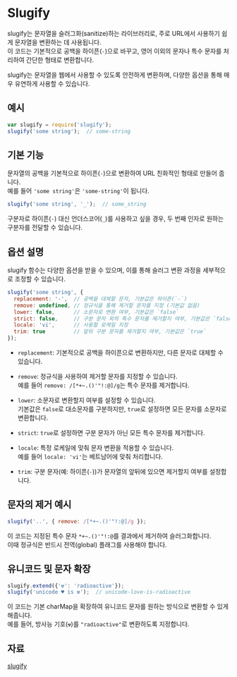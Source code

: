 # Slugify

slugify는 문자열을 슬러그화(sanitize)하는 라이브러리로, 주로 URL에서 사용하기 쉽게 문자열을 변환하는 데 사용됩니다.\
이 코드는 기본적으로 공백을 하이픈(`-`)으로 바꾸고, 영어 이외의 문자나 특수 문자를 처리하여 간단한 형태로 변환합니다.

slugify는 문자열을 웹에서 사용할 수 있도록 안전하게 변환하며, 다양한 옵션을 통해 매우 유연하게 사용할 수 있습니다.

## 예시

```js
var slugify = require('slugify');
slugify('some string');  // some-string
```

## 기본 기능

문자열의 공백을 기본적으로 하이픈(`-`)으로 변환하여 URL 친화적인 형태로 만들어 줍니다.\
예를 들어 `'some string'`은 `'some-string'`이 됩니다.

```js
slugify('some string', '_');  // some_string
```

구분자로 하이픈(`-`) 대신 언더스코어(`_`)를 사용하고 싶을 경우, 두 번째 인자로 원하는 구분자를 전달할 수 있습니다.

## 옵션 설명

slugify 함수는 다양한 옵션을 받을 수 있으며, 이를 통해 슬러그 변환 과정을 세부적으로 조정할 수 있습니다.

```js
slugify('some string', {
  replacement: '-',  // 공백을 대체할 문자, 기본값은 하이픈(`-`)
  remove: undefined, // 정규식을 통해 제거할 문자를 지정 (기본값 없음)
  lower: false,      // 소문자로 변환 여부, 기본값은 `false`
  strict: false,     // 구분 문자 외의 특수 문자를 제거할지 여부, 기본값은 `false`
  locale: 'vi',      // 사용할 로케일 지정
  trim: true         // 앞뒤 구분 문자를 제거할지 여부, 기본값은 `true`
});
```

- `replacement`: 기본적으로 공백을 하이픈으로 변환하지만, 다른 문자로 대체할 수 있습니다.

- `remove`: 정규식을 사용하여 제거할 문자를 지정할 수 있습니다.\
예를 들어 `remove: /[*+~.()'"!:@]/g`는 특수 문자를 제거합니다.

- `lower`: 소문자로 변환할지 여부를 설정할 수 있습니다.\
기본값은 `false`로 대소문자를 구분하지만, `true`로 설정하면 모든 문자를 소문자로 변환합니다.

- `strict`: `true`로 설정하면 구분 문자가 아닌 모든 특수 문자를 제거합니다.

- `locale`: 특정 로케일에 맞춰 문자 변환을 적용할 수 있습니다.\
예를 들어 `locale: 'vi'`는 베트남어에 맞춰 처리합니다.

- `trim`: 구분 문자(예: 하이픈(`-`))가 문자열의 앞뒤에 있으면 제거할지 여부를 설정합니다.

## 문자의 제거 예시

```js
slugify('..', { remove: /[*+~.()'"!:@]/g });
```

이 코드는 지정된 특수 문자 `*+~.()'"!:@`를 결과에서 제거하여 슬러그화합니다.\
이때 정규식은 반드시 전역(global) 플래그를 사용해야 합니다.

## 유니코드 및 문자 확장

```js
slugify.extend({'☢': 'radioactive'});
slugify('unicode ♥ is ☢');  // unicode-love-is-radioactive
```

이 코드는 기본 charMap을 확장하여 유니코드 문자를 원하는 방식으로 변환할 수 있게 해줍니다.\
예를 들어, 방사능 기호(`☢`)를 `"radioactive"`로 변환하도록 지정합니다.

## 자료

[slugify](https://www.npmjs.com/package/slugify)
